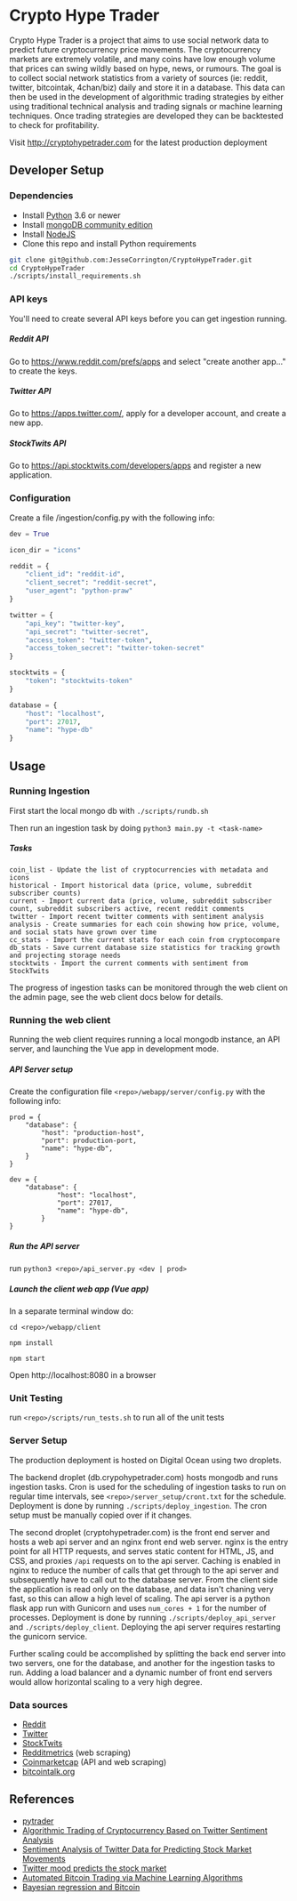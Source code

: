 # Crypto Hype Trader

Crypto Hype Trader is a project that aims to use social network data to
predict future cryptocurrency price movements. The cryptocurrency markets are extremely volatile,
and many coins have low enough volume that prices can swing wildly based on hype, news, or rumours.
The goal is to collect social network statistics from a variety of sources (ie: reddit, twitter, bitcointak, 4chan/biz)
daily and store it in a database. This data can then be used in the development of algorithmic trading strategies
by either using traditional technical analysis and trading signals or machine learning techniques. Once trading strategies are developed
they can be backtested to check for profitability.

Visit http://cryptohypetrader.com for the latest production deployment


## Developer Setup

### Dependencies
* Install [Python](https://www.python.org/downloads/) 3.6 or newer
* Install [mongoDB community edition](https://www.mongodb.com/download-center?jmp=nav#community)
* Install [NodeJS](https://nodejs.org/en/download/)
* Clone this repo and install Python requirements
```bash
git clone git@github.com:JesseCorrington/CryptoHypeTrader.git
cd CryptoHypeTrader
./scripts/install_requirements.sh

```


### API keys
You'll need to create several API keys before you can get ingestion running.

##### Reddit API
Go to https://www.reddit.com/prefs/apps and select "create another app..." to create the keys. 

##### Twitter API
Go to https://apps.twitter.com/, apply for a developer account, and create a new app.

##### StockTwits API
Go to https://api.stocktwits.com/developers/apps and register a new application.

### Configuration
Create a file <repo>/ingestion/config.py with the following info:

```python
dev = True

icon_dir = "icons"

reddit = {
    "client_id": "reddit-id",
    "client_secret": "reddit-secret",
    "user_agent": "python-praw"
}

twitter = {
    "api_key": "twitter-key",
    "api_secret": "twitter-secret",
    "access_token": "twitter-token",
    "access_token_secret": "twitter-token-secret"
}

stocktwits = {
    "token": "stocktwits-token"
}

database = {
    "host": "localhost",
    "port": 27017,
    "name": "hype-db"
}
```


## Usage

### Running Ingestion

First start the local mongo db with `./scripts/rundb.sh`

Then run an ingestion task by doing `python3 main.py -t <task-name>`

##### Tasks
```
coin_list - Update the list of cryptocurrencies with metadata and icons
historical - Import historical data (price, volume, subreddit subscriber counts)
current - Import current data (price, volume, subreddit subscriber count, subreddit subscribers active, recent reddit comments
twitter - Import recent twitter comments with sentiment analysis
analysis - Create summaries for each coin showing how price, volume, and social stats have grown over time
cc_stats - Import the current stats for each coin from cryptocompare
db_stats - Save current database size statistics for tracking growth and projecting storage needs
stocktwits - Import the current comments with sentiment from StockTwits
```

The progress of ingestion tasks can be monitored through the web client on the admin page, see the web client docs below for details.

### Running the web client
Running the web client requires running a local mongodb instance, an API server, and launching the Vue app in development mode.

##### API Server setup
Create the configuration file `<repo>/webapp/server/config.py` with the following info:

```
prod = {
    "database": {
        "host": "production-host",
        "port": production-port,
        "name": "hype-db",
    }
}

dev = {
    "database": {
            "host": "localhost",
            "port": 27017,
            "name": "hype-db",
        }
}
```

##### Run the API server
run `python3 <repo>/api_server.py <dev | prod>`

##### Launch the client web app (Vue app)
In a separate terminal window do:

`cd <repo>/webapp/client`

`npm install`

`npm start`

Open http://localhost:8080 in a browser


### Unit Testing
run `<repo>/scripts/run_tests.sh` to run all of the unit tests


### Server Setup
The production deployment is hosted on Digital Ocean using two droplets.

The backend droplet (db.crypohypetrader.com) hosts mongodb and runs ingestion tasks. Cron is used for the scheduling of ingestion tasks to run on regular time intervals, see `<repo>/server_setup/cront.txt` for the schedule. Deployment is done by running `./scripts/deploy_ingestion`. The cron setup must be manually copied over if it changes.

The second droplet (cryptohypetrader.com) is the front end server and hosts a web api server and an nginx front end web server. nginx is the entry point for all HTTP requests, and serves static content for HTML, JS, and CSS, and proxies `/api` requests on to the api server. Caching is enabled in nginx to reduce the number of calls that get through to the api server and subsequently have to call out to the database server. From the client side the application is read only on the database, and data isn't chaning very fast, so this can allow a high level of scaling. The api server is a python flask app run with Gunicorn and uses `num_cores + 1` for the number of processes. Deployment is done by running `./scripts/deploy_api_server` and `./scripts/deploy_client`. Deploying the api server requires restarting the gunicorn service.

Further scaling could be accomplished by splitting the back end server into two servers, one for the database, and
another for the ingestion tasks to run. Adding a load balancer and a dynamic number of front end servers would allow horizontal scaling to a very high degree.


### Data sources
* [Reddit](https://www.reddit.com/dev/api/)
* [Twitter](https://developer.twitter.com/en/docs.html)
* [StockTwits](https://api.stocktwits.com/developers/docs)
* [Redditmetrics](https://www.redditmetrics.com) (web scraping)
* [Coinmarketcap](https://www.coinmarketcap.com) (API and web scraping)
* [bitcointalk.org](https://www.bitcointalk.org)


## References
* [pytrader](https://github.com/owocki/pytrader)
* [Algorithmic Trading of Cryptocurrency Based on Twitter Sentiment Analysis](http://cs229.stanford.edu/proj2015/029_report.pdf) 
* [Sentiment Analysis of Twitter Data for Predicting Stock Market Movements](https://arxiv.org/pdf/1610.09225.pdf)
* [Twitter mood predicts the stock market](https://arxiv.org/pdf/1010.3003.pdf)
* [Automated Bitcoin Trading via Machine Learning Algorithms](http://ai2-s2-pdfs.s3.amazonaws.com/e065/3631b4a476abf5276a264f6bbff40b132061.pdf)
* [Bayesian regression and Bitcoin](https://arxiv.org/pdf/1410.1231v1.pdf)
